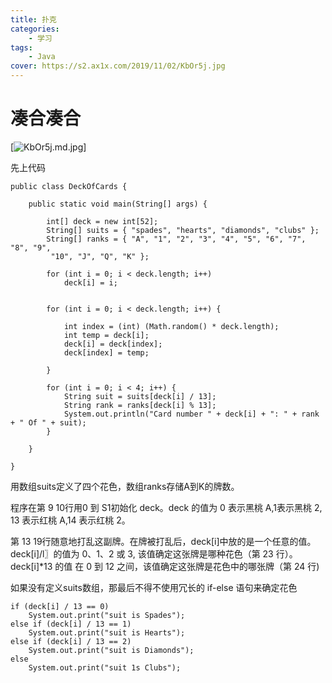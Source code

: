 ```yaml
---
title: 扑克
categories: 
	- 学习
tags: 
	- Java
cover: https://s2.ax1x.com/2019/11/02/KbOr5j.jpg
---
```


# 凑合凑合

[![KbOr5j.md.jpg](https://s2.ax1x.com/2019/11/02/KbOr5j.md.jpg)]

先上代码

```
public class DeckOfCards {

	public static void main(String[] args) {

		int[] deck = new int[52];
		String[] suits = { "spades", "hearts", "diamonds", "clubs" };
		String[] ranks = { "A", "1", "2", "3", "4", "5", "6", "7", "8", "9",
		 "10", "J", "Q", "K" };

		for (int i = 0; i < deck.length; i++)
			deck[i] = i;
		

		for (int i = 0; i < deck.length; i++) {

			int index = (int) (Math.random() * deck.length);
			int temp = deck[i];
			deck[i] = deck[index];
			deck[index] = temp;
			
		}

		for (int i = 0; i < 4; i++) {
			String suit = suits[deck[i] / 13];
			String rank = ranks[deck[i] % 13];
			System.out.println("Card number " + deck[i] + ": " + rank + " Of " + suit);
		}

	}

}
```

用数组suits定义了四个花色，数组ranks存储A到K的牌数。

程序在第 9 10行用0 到 S1初始化 deck。deck 的值为 0 表示黑桃 A,1表示黑桃 2, 13 表示红桃 A,14 表示红桃 2。 

第 13 19行随意地打乱这副牌。在牌被打乱后，deck[i]中放的是一个任意的值。 deck[i]/l〗的值为 0、1、2 或 3, 该值确定这张牌是哪种花色（第 23 行）。deck[i]*13 的值 在 0 到 12 之间，该值确定这张牌是花色中的哪张牌（第 24 行)

如果没有定义suits数组，那最后不得不使用冗长的 if-else 语句来确定花色
```
if (deck[i] / 13 == 0)
	System.out.print("suit is Spades");
else if (deck[i] / 13 == 1)
	System.out.print("suit is Hearts");
else if (deck[i] / 13 == 2)
	System.out.print("suit is Diamonds");
else
	System.out.print("suit 1s Clubs");
```



